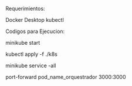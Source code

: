 Requerimientos:

Docker Desktop
kubectl 


Codigos para Ejecucion:

minikube start

kubectl apply -f ./k8s

minikube service -all

port-forward pod_name_orquestrador 3000:3000
